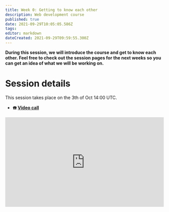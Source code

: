 ```yaml
---
title: Week 0: Getting to know each other 
description: Web development course
published: true
date: 2021-09-29T10:05:05.586Z
tags: 
editor: markdown
dateCreated: 2021-09-29T09:59:55.300Z
---
```


**During this session, we will introduce the course and get to know each other. Feel free to check out the session pages for the next weeks so you can get an idea of what we will be working on.**

# Session details
This session takes place on the 3th of Oct 14:00 UTC.
- **☎️ [Video call](https://meet.google.com/fzg-rqep-sdz)**

<div style="position: relative;padding-bottom: 56.25%;height: 0;margin-top:16px;">
  <iframe src="https://www.youtube.com/embed/YZ5tOe7y9x4" allow="fullscreen" allowfullscreen="" width="100%" height="100%" style="border:0;position: absolute;top: 0;left: 0;"></iframe>
</div>